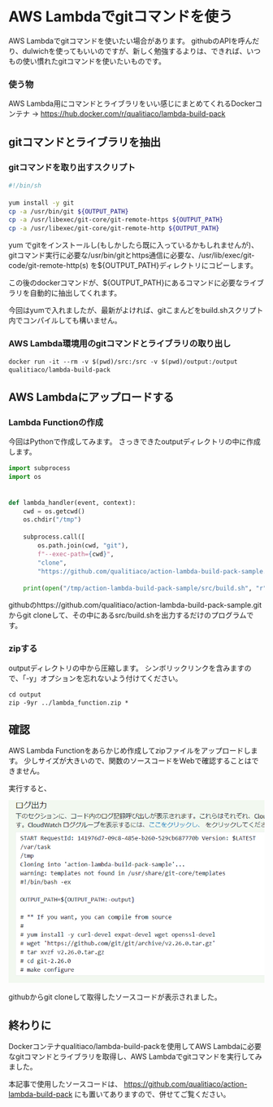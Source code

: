 # AWS Lambdaでgitコマンドを使う

AWS Lambdaでgitコマンドを使いたい場合があります。
githubのAPIを呼んだり、dulwichを使ってもいいのですが、新しく勉強するよりは、できれば、いつもの使い慣れたgitコマンドを使いたいものです。

### 使う物

AWS Lambda用にコマンドとライブラリをいい感じにまとめてくれるDockerコンテナ
→ https://hub.docker.com/r/qualitiaco/lambda-build-pack

## gitコマンドとライブラリを抽出

### gitコマンドを取り出すスクリプト

```sh:src/build.sh
#!/bin/sh

yum install -y git
cp -a /usr/bin/git ${OUTPUT_PATH}
cp -a /usr/libexec/git-core/git-remote-https ${OUTPUT_PATH}
cp -a /usr/libexec/git-core/git-remote-http ${OUTPUT_PATH}
```

yum でgitをインストールし(もしかしたら既に入っているかもしれませんが)、gitコマンド実行に必要な/usr/bin/gitとhttps通信に必要な、/usr/lib/exec/git-code/git-remote-http(s) を${OUTPUT_PATH}ディレクトリにコピーします。

この後のdockerコマンドが、${OUTPUT_PATH}にあるコマンドに必要なライブラリを自動的に抽出してくれます。

今回はyumで入れましたが、最新がよければ、gitこまんどをbuild.shスクリプト内でコンパイルしても構いません。

### AWS Lambda環境用のgitコマンドとライブラリの取り出し

```console
docker run -it --rm -v $(pwd)/src:/src -v $(pwd)/output:/output qualitiaco/lambda-build-pack
```

## AWS Lambdaにアップロードする

### Lambda Functionの作成

今回はPythonで作成してみます。
さっきできたoutputディレクトリの中に作成します。

```python:output/lambda_function.py
import subprocess
import os


def lambda_handler(event, context):
    cwd = os.getcwd()
    os.chdir("/tmp")

    subprocess.call([
        os.path.join(cwd, "git"),
        f"--exec-path={cwd}",
        "clone",
        "https://github.com/qualitiaco/action-lambda-build-pack-sample.git"])

    print(open("/tmp/action-lambda-build-pack-sample/src/build.sh", "r").read())
```

githubのhttps://github.com/qualitiaco/action-lambda-build-pack-sample.git からgit cloneして、その中にあるsrc/build.shを出力するだけのプログラムです。

### zipする

outputディレクトリの中から圧縮します。
シンボリックリンクを含みますので、「-y」オプションを忘れないよう付けてください。

```console
cd output
zip -9yr ../lambda_function.zip *
```

## 確認

AWS Lambda Functionをあらかじめ作成してzipファイルをアップロードします。
少しサイズが大きいので、関数のソースコードをWebで確認することはできません。

実行すると、

![Lambda実行](lambda1.png)

githubからgit cloneして取得したソースコードが表示されました。

## 終わりに

Dockerコンテナqualitiaco/lambda-build-packを使用してAWS Lambdaに必要なgitコマンドとライブラリを取得し、AWS Lambdaでgitコマンドを実行してみました。

本記事で使用したソースコードは、
https://github.com/qualitiaco/action-lambda-build-pack
にも置いてありますので、併せてご覧ください。

